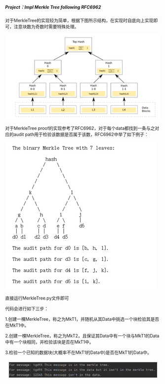 ##### Project：Impl Merkle Tree following RFC6962

对于MerkleTree的实现较为简单，根据下图所示结构，在实现时自底向上实现即可，注意块数为奇数时需要特殊处理。

![image-20230804172411166](./assets/image-20230804172411166.png)

对于MerkleTree proof的实现参考了RFC6962，对于每个data都找到一条与之对应的audit path用于检验该数据是否属于该数，RFC6962中举了如下例子：

![image-20230804172433724](./assets/image-20230804172433724.png)

直接运行MerkleTree.py文件即可

代码会进行如下三步：

1.创建一棵MerkleTree，称之为MkT1，并随机从其Data中挑选一个块检验其是否在MkT1中。

2.创建一棵MerkleTree，称之为MkT2，且保证其Data中有一个块与MkT1的Data中有一个块相同，并检验该块是否在MkT1中。

3.检验一个已知的数据块(大概率不在MkT1的Data中)是否在MkT1的Data中。



![image-20230804172506689](./assets/image-20230804172506689.png)
